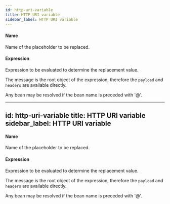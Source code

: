 ```yaml
---
id: http-uri-variable
title: HTTP URI variable
sidebar_label: HTTP URI variable
---
```

#### Name
Name of the placeholder to be replaced.

#### Expression
Expression to be evaluated to determine the replacement value.

The message is the root object of the expression, therefore the <code>payload</code> and <code>headers</code> are available directly.

Any bean may be resolved if the bean name is preceded with '@'.

---
id: http-uri-variable
title: HTTP URI variable
sidebar_label: HTTP URI variable
---
#### Name
Name of the placeholder to be replaced.

#### Expression
Expression to be evaluated to determine the replacement value.

The message is the root object of the expression, therefore the <code>payload</code> and <code>headers</code> are available directly.

Any bean may be resolved if the bean name is preceded with '@'.

